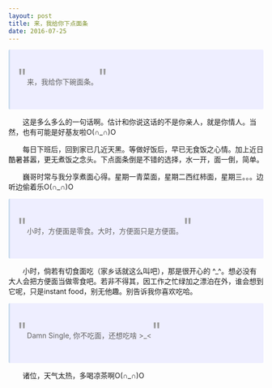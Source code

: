 ```yaml
---
layout: post
title: 来，我给你下点面条
date: 2016-07-25
---
```


> 来，我给你下碗面条。

这是多么多么的一句话啊。估计和你说这话的不是你亲人，就是你情人。当然，也有可能是好基友啦O(∩_∩)O

每日下班后，回到家已几近天黑。等做好饭后，早已无食饭之心情。加上近日酷暑甚嚣，更无煮饭之念头。下点面条倒是不错的选择，水一开，面一倒，简单。

巍哥时常与我分享煮面心得。星期一青菜面，星期二西红柿面，星期三。。。边听边偷着乐O(∩_∩)O

> 小时，方便面是零食。大时，方便面只是方便面。

小时，倘若有切食面吃（家乡话就这么叫吧），那是很开心的 ^_^。想必没有大人会把方便面当做零食吧。若非不得其，因工作之忙绿加之漂泊在外，谁会想到它呢，只是instant food，别无他趣。别告诉我你喜欢吃哈。

> Damn Single, 你不吃面，还想吃啥 &gt;_&lt;

诸位，天气太热，多喝凉茶啊O(∩_∩)O

<style>
blockquote {
  line-height: 1.7em;
}

blockquote {
  border-left: 3px solid #cde;
  background-color: #eef;
  padding: 2em 1em; 
  margin: 1em 0;
  border-radius: 3px;
}

blockquote p:before, blockquote p:after {
  content: '"';
  font-size: 3em;
  color: #999;
}

blockquote p {
  text-indent: 0;
}
p {
	text-indent: 2em;
}
</style>